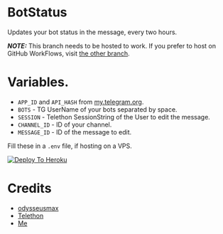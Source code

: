 # BotStatus
Updates your bot status in the message, every two hours.

**_NOTE:_** This branch needs to be hosted to work. If you prefer to host on GitHub WorkFlows, visit [the other branch](https://github.com/xditya/BotStatus/tree/gh-wf).

# Variables.

- `APP_ID` and `API_HASH` from [my.telegram.org](https://my.telegram.org).
- `BOTS` - TG UserName of your bots separated by space.
- `SESSION` - Telethon SessionString of the User to edit the message.
- `CHANNEL_ID` - ID of your channel.
- `MESSAGE_ID` - ID of the message to edit.

Fill these in a `.env` file, if hosting on a VPS.

[![Deploy To Heroku](https://img.shields.io/badge/Deploy%20To%20Heroku-orange?style=for-the-badge&logo=heroku)](https://heroku.com/deploy)

# Credits

- [odysseusmax](https://github.com/odysseusmax/bug-free-broccoli)
- [Telethon](https://github.com/LonamiWebs/Telethon)
- [Me](https://dshost.ml)
